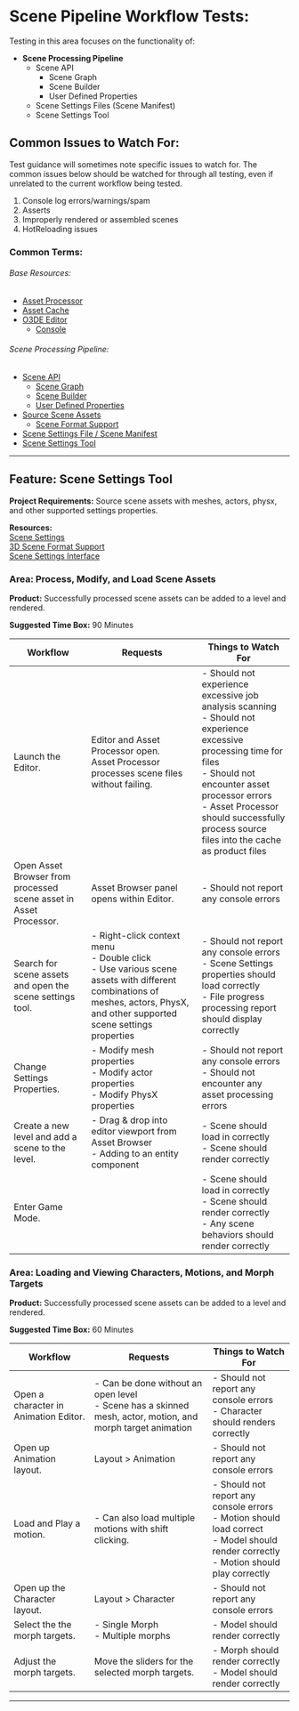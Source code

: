 # Scene Pipeline Workflow Tests:

Testing in this area focuses on the functionality of:
* **Scene Processing Pipeline**
  * Scene API
    * Scene Graph
    * Scene Builder
    * User Defined Properties
  * Scene Settings Files (Scene Manifest)
  * Scene Settings Tool



## Common Issues to Watch For:

Test guidance will sometimes note specific issues to watch for. The common issues below should be watched for through all testing, even if unrelated to the current workflow being tested.
1. Console log errors/warnings/spam 
2. Asserts 
3. Improperly rendered or assembled scenes 
4. HotReloading issues

### Common Terms:

###### Base Resources:
* [Asset Processor](https://www.o3de.org/docs/user-guide/assets/asset-processor/) <br> 
* [Asset Cache](https://www.o3de.org/docs/user-guide/assets/pipeline/asset-cache/) <br>
* [O3DE Editor](https://www.o3de.org/docs/user-guide/editor/) <br>
  * [Console](https://www.o3de.org/docs/user-guide/editor/console/) <br>

###### Scene Processing Pipeline:
* [Scene API](https://www.o3de.org/docs/user-guide/assets/scene-pipeline/scene-api/) <br>
  * [Scene Graph](https://www.o3de.org/docs/user-guide/assets/scene-pipeline/scene-graph/) <br>
  * [Scene Builder](https://www.o3de.org/docs/user-guide/assets/scene-pipeline/scene-builder/) <br>
  * [User Defined Properties](https://www.o3de.org/docs/user-guide/assets/scene-pipeline/scene-api-udp/) <br>
* [Source Scene Assets](https://www.o3de.org/docs/user-guide/assets/scene-settings/) <br>
  * [Scene Format Support](https://www.o3de.org/docs/user-guide/assets/scene-settings/scene-format-support/) <br>
* [Scene Settings File / Scene Manifest](https://www.o3de.org/docs/user-guide/assets/scene-pipeline/scene-manifest/) <br>
* [Scene Settings Tool](https://www.o3de.org/docs/user-guide/assets/scene-settings/scene-settings/) <br>

---

## Feature: Scene Settings Tool

**Project Requirements:** Source scene assets with meshes, actors, physx, and other supported settings properties.

**Resources:** <br>
 [Scene Settings](https://www.o3de.org/docs/user-guide/assets/scene-settings/) <br>
 [3D Scene Format Support](https://www.o3de.org/docs/user-guide/assets/scene-settings/scene-format-support/) <br>
 [Scene Settings Interface](https://www.o3de.org/docs/user-guide/assets/scene-settings/interface/)

### Area: Process, Modify, and Load Scene Assets

**Product:** Successfully processed scene assets can be added to a level and rendered.

**Suggested Time Box:** 90 Minutes

|Workflow                                                            | Requests                                                                                                                                                                            | Things to Watch For                                                                                                                                                                                                                                                          |
|--------------------------------------------------------------------|-------------------------------------------------------------------------------------------------------------------------------------------------------------------------------------|------------------------------------------------------------------------------------------------------------------------------------------------------------------------------------------------------------------------------------------------------------------------------|
| Launch the Editor.                                                 | Editor and Asset Processor open.<br> Asset Processor processes scene files without failing.                                                                                         | -  Should not experience excessive job analysis scanning<br> -  Should not experience excessive processing time for files<br> -  Should not encounter asset processor errors<br> -  Asset Processor should successfully process source files into the cache as product files |                                                                                                                                    |
| Open Asset Browser from processed scene asset in Asset Processor.  | Asset Browser panel opens within Editor.                                                                                                                                            | -  Should not report any console errors                                                                                                                                                                                                                                      |
| Search for scene assets and open the scene settings tool.          | -  Right-click context menu<br> -  Double click<br> -  Use various scene assets with different combinations of meshes, actors, PhysX, and other supported scene settings properties | -  Should not report any console errors<br> -  Scene Settings properties should load correctly<br> -  File progress processing report should display correctly                                                                                                               |
| Change Settings Properties.                                        | -  Modify mesh properties<br> -  Modify actor properties<br> -  Modify PhysX properties                                                                                             | -  Should not report any console errors -  Should not encounter any asset processing errors                                                                                                                                                                                  |
| Create a new level and add a scene to the level.                   | -  Drag & drop into editor viewport from Asset Browser<br> -  Adding to an entity component                                                                                         | -  Scene should load in correctly<br> -  Scene should render correctly                                                                                                                                                                                                       |
| Enter Game Mode.                                                   |                                                                                                                                                                                     | -  Scene should load in correctly<br> -  Scene should render correctly<br> -  Any scene behaviors should render correctly                                                                                                                                                    |

### Area: Loading and Viewing Characters, Motions, and Morph Targets

**Product:** Successfully processed scene assets can be added to a level and rendered.

**Suggested Time Box:** 60 Minutes

|Workflow                               | Requests                                                                                                        | Things to Watch For                                                                                                                                |
|---------------------------------------|-----------------------------------------------------------------------------------------------------------------|----------------------------------------------------------------------------------------------------------------------------------------------------|
| Open a character in Animation Editor. | -  Can be done without an open level<br> -  Scene has a skinned mesh, actor, motion, and morph target animation | -  Should not report any console errors<br> -  Character should renders correctly                                                                  |
| Open up Animation layout.             | Layout > Animation                                                                                              | -  Should not report any console errors                                                                                                            |
| Load and Play a motion.               | - Can also load multiple motions with shift clicking.                                                           | -  Should not report any console errors<br> -  Motion should load correct<br> -  Model should render correctly<br> -  Motion should play correctly |
| Open up the Character layout.         | Layout > Character                                                                                              | -  Should not report any console errors                                                                                                            |
| Select the the morph targets.         | -  Single Morph<br> -  Multiple morphs                                                                          | -  Model should render correctly                                                                                                                   |
| Adjust the morph targets.             | Move the sliders for the selected morph targets.                                                                | -  Morph should render correctly<br> -  Model should render correctly                                                                              |

---
